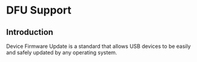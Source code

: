 DFU Support
===========

Introduction
------------

Device Firmware Update is a standard that allows USB devices to be easily and
safely updated by any operating system.
